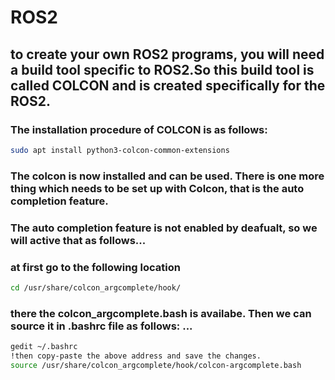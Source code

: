 # ROS2
## to create your own ROS2 programs, you will need a build tool specific to ROS2.So this build tool is called COLCON and is created specifically for the ROS2. 
### The installation procedure of COLCON is as follows: 
```bash
sudo apt install python3-colcon-common-extensions
```
### The colcon is now installed and can be used. There is one more thing which needs to be set up with Colcon, that is the auto completion feature.
### The auto completion feature is not enabled by deafualt, so we will active that as follows... 
### at first go to the following location
```bash
cd /usr/share/colcon_argcomplete/hook/
```
### there the colcon_argcomplete.bash is availabe. Then we can source it in .bashrc file as follows: ...
```bash
gedit ~/.bashrc
!then copy-paste the above address and save the changes.
source /usr/share/colcon_argcomplete/hook/colcon-argcomplete.bash
```
